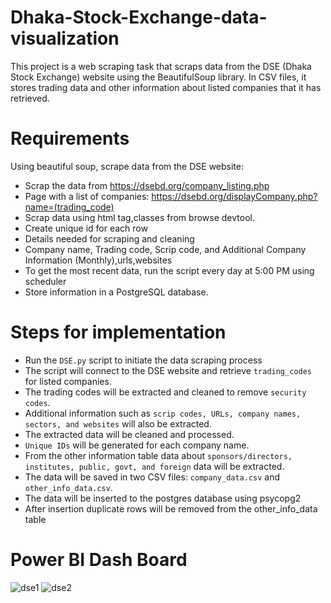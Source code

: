 # Dhaka-Stock-Exchange-data-visualization
This project is a web scraping task that scraps data from the DSE (Dhaka Stock Exchange) website using the BeautifulSoup library. In CSV files, it stores trading data and other information about listed companies that it has retrieved.
# Requirements
Using beautiful soup, scrape data from the DSE website:
- Scrap the data from https://dsebd.org/company_listing.php
- Page with a list of companies: https://dsebd.org/displayCompany.php?name=(trading_code)
- Scrap data using html tag,classes from browse devtool. 
- Create unique id for each row
- Details needed for scraping and cleaning
- Company name, Trading code, Scrip code, and Additional Company Information (Monthly),urls,websites
- To get the most recent data, run the script every day at 5:00 PM using scheduler
- Store information in a PostgreSQL database.
# Steps for implementation
- Run the `DSE.py` script to initiate the data scraping process
- The script will connect to the DSE website and retrieve `trading_codes` for listed companies.
- The trading codes will be extracted and cleaned to remove `security codes`.
- Additional information such as `scrip codes, URLs, company names, sectors, and websites` will also be extracted.
- The extracted data will be cleaned and processed.
- `Unique IDs` will be generated for each company name.
- From the other information table data about `sponsors/directors, institutes, public, govt, and foreign` data will be extracted.
- The data will be saved in two CSV files: `company_data.csv` and `other_info_data.csv`.
- The data will be inserted to the postgres database using psycopg2
- After insertion duplicate rows will be removed from the other_info_data table  


# Power BI Dash Board

![dse1](https://github.com/sobhanifahim/Dhaka-Stock-Exchange-data-visualization/assets/57230287/359f802b-cabb-4f26-b71e-3bbb44c75fd0)
![dse2](https://github.com/sobhanifahim/Dhaka-Stock-Exchange-data-visualization/assets/57230287/15b62e1b-70ed-408e-a82d-7ba2af015e5b)
